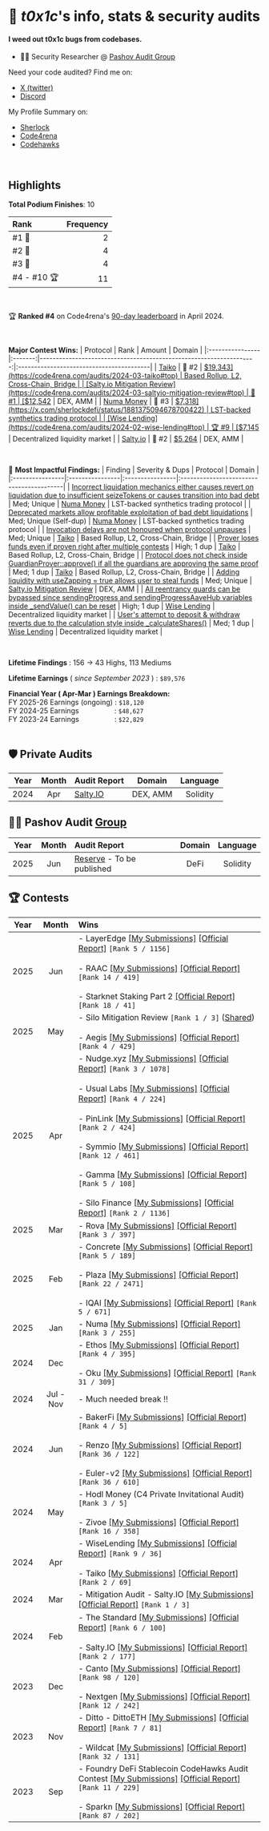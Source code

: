 # 👋 _t0x1c_'s info, stats & security audits

#### I weed out t0x1c bugs from codebases.
- 👨‍💼 Security Researcher @ [Pashov Audit Group](https://x.com/PashovAuditGrp)

Need your code audited? Find me on:
- [X (twitter)](https://x.com/int0x1catedCode) <br>
- [Discord](https://discord.com/users/1055071974948352010) <br>

My Profile Summary on:
- [Sherlock](https://audits.sherlock.xyz/watson/t0x1c) <br>
- [Code4rena](https://code4rena.com/@t0x1c) <br>
- [Codehawks](https://www.codehawks.com/profile/clk7rcevn0004jn08o2n2g1a5) <br>
<br>

## Highlights
**Total Podium Finishes**: 10

| Rank | Frequency   |
|:-----|------------:|
|  #1 🥇 |    2        |
|  #2 🥈 |    4        |
|  #3 🥉 |    4        |
|  #4 - #10 🏆 |  11   |

<br>

🏆 **Ranked #4** on Code4rena's [90-day leaderboard](https://x.com/int0x1catedCode/status/1782641631885160488) in April 2024.

<br>

**Major Contest Wins:**
| Protocol        | Rank    | Amount                                                             | Domain                                   | 
|:----------------|:-------:|-------------------------------------------------------------------:|:-----------------------------------------|
|  [Taiko](https://code4rena.com/audits/2024-03-taiko#top)          |  🥈 #2  |  [$19,343](https://code4rena.com/audits/2024-03-taiko#top)          | Based Rollup, L2, Cross-Chain, Bridge |
|  [Salty.io Mitigation Review](https://code4rena.com/audits/2024-03-saltyio-mitigation-review#top)          |  🥇 #1  |  [$12,542](https://x.com/code4rena/status/1770540820803842292)          |  DEX, AMM    |
|  [Numa Money](https://audits.sherlock.xyz/contests/554)          |  🥉 #3  |  [$7,318](https://x.com/sherlockdefi/status/1881375094678700422)          |  LST-backed synthetics trading protocol    |
|  [Wise Lending](https://code4rena.com/audits/2024-02-wise-lending#top)          |  🏆 #9  |  [$7,145](https://code4rena.com/audits/2024-02-wise-lending#top)          |  Decentralized liquidity market    |
|  [Salty.io](https://code4rena.com/audits/2024-01-saltyio#top)          |  🥈 #2  |  [$5,264](https://code4rena.com/audits/2024-01-saltyio#top)          |  DEX, AMM    |

<br>

🎯 **Most Impactful Findings:**
| Finding         | Severity & Dups | Protocol        | Domain                                   | 
|:----------------|:----------------|:----------------|:-----------------------------------------|
|  [Incorrect liquidation mechanics either causes revert on liquidation due to insufficient seizeTokens or causes transition into bad debt](https://github.com/sherlock-audit/2024-12-numa-audit-judging/issues/101)               |   Med; Unique   |  [Numa Money](https://audits.sherlock.xyz/contests/554)           |  LST-backed synthetics trading protocol    |
|  [Deprecated markets allow profitable exploitation of bad debt liquidations](https://github.com/sherlock-audit/2024-12-numa-audit-judging/issues/67)               |   Med; Unique (Self-dup)   |  [Numa Money](https://audits.sherlock.xyz/contests/554)           |  LST-backed synthetics trading protocol    |
| [Invocation delays are not honoured when protocol unpauses](https://github.com/code-423n4/2024-03-taiko-findings/issues/170) | Med; Unique |  [Taiko](https://code4rena.com/audits/2024-03-taiko#top)          | Based Rollup, L2, Cross-Chain, Bridge |
| [Prover loses funds even if proven right after multiple contests](https://github.com/code-423n4/2024-03-taiko-findings/issues/227) | High; 1 dup |  [Taiko](https://code4rena.com/audits/2024-03-taiko#top)          | Based Rollup, L2, Cross-Chain, Bridge |
| [Protocol does not check inside GuardianProver::approve() if all the guardians are approving the same proof](https://github.com/code-423n4/2024-03-taiko-findings/issues/248) | Med; 1 dup |  [Taiko](https://code4rena.com/audits/2024-03-taiko#top)          | Based Rollup, L2, Cross-Chain, Bridge |
| [Adding liquidity with useZapping = true allows user to steal funds](https://github.com/code-423n4/2024-03-saltyio-mitigation-findings/issues/127) | Med; Unique |  [Salty.io Mitigation Review](https://code4rena.com/audits/2024-03-saltyio-mitigation-review#top)          |  DEX, AMM    |
| [All reentrancy guards can be bypassed since sendingProgress and sendingProgressAaveHub variables inside _sendValue() can be reset](https://github.com/code-423n4/2024-02-wise-lending-findings/issues/40) | High; 1 dup |  [Wise Lending](https://code4rena.com/audits/2024-02-wise-lending#top)          |  Decentralized liquidity market    |
| [User's attempt to deposit & withdraw reverts due to the calculation style inside _calculateShares()](https://github.com/code-423n4/2024-02-wise-lending-findings/issues/27) | Med; 1 dup |  [Wise Lending](https://code4rena.com/audits/2024-02-wise-lending#top)          |  Decentralized liquidity market    |

<br>

**Lifetime Findings** : 156 $\rightarrow$ 43 Highs, 113 Mediums<br>

**Lifetime Earnings** ( _since September 2023_ ) : `$89,576` <br>

**Financial Year ( Apr-Mar ) Earnings Breakdown:**<br>
FY 2025-26 Earnings (ongoing) : `$18,120` <br>
FY 2024-25 Earnings &nbsp; &nbsp; &nbsp; &nbsp; &nbsp; &nbsp; &nbsp; &nbsp; &nbsp;: `$48,627` <br>
FY 2023-24 Earnings &nbsp; &nbsp; &nbsp; &nbsp; &nbsp; &nbsp; &nbsp; &nbsp; &nbsp;: `$22,829` <br>
<br>

## 🛡️ Private Audits
| Year | Month | Audit Report   | Domain | Language |
|:----:|:------:|:--------------|:------:|:--------:|
| 2024 | Apr | [Salty.IO](https://github.com/t0x1cC0de/int0x1cated-Earnings-and-Progress/blob/main/2024-04-PrivateAudit-Salty_IO/README.md) | DEX, AMM | Solidity |

## 👨‍💼 Pashov Audit [Group](https://x.com/PashovAuditGrp)
| Year | Month | Audit Report   | Domain | Language |
|:----:|:------:|:--------------|:------:|:--------:|
| 2025 | Jun | [Reserve]() - To be published | DeFi | Solidity |

## 🏆 Contests
| Year | Month | Wins |
|:----:|:------:|:--------------|
| 2025 | Jun | - LayerEdge [[My Submissions]](https://github.com/t0x1cC0de/int0x1cated-Earnings-and-Progress/blob/main/2025-05-Sherlock-LayerEdge/README.md) [[Official Report]](https://audits.sherlock.xyz/contests/952) `[Rank 5 / 1156]` <br><br> - RAAC [[My Submissions]](https://github.com/t0x1cC0de/int0x1cated-Earnings-and-Progress/blob/main/2025-02-CodeHawks-RAAC/README.md) [[Official Report]](https://codehawks.cyfrin.io/c/2025-02-raac/results?lt=contest&page=1&sc=reward&sj=reward&t=report) `[Rank 14 / 419]` <br><br> - Starknet Staking Part 2 [[Official Report]](https://codehawks.cyfrin.io/c/2025-04-starknet-part-2/results?lt=contest&page=5&sc=reward&sj=reward&t=report) `[Rank 18 / 41]` |
| 2025 | May | - Silo Mitigation Review `[Rank 1 / 3]` ([Shared](https://x.com/int0x1catedCode/status/1922687986765873435)) <br><br> - Aegis [[My Submissions]](https://github.com/t0x1cC0de/int0x1cated-Earnings-and-Progress/blob/main/2025-04-Sherlock-Aegis/README.md) [[Official Report]](https://audits.sherlock.xyz/contests/799) `[Rank 4 / 429]` |
| 2025 | Apr | - Nudge.xyz [[My Submissions]](https://github.com/t0x1cC0de/int0x1cated-Earnings-and-Progress/blob/main/2025-03-Code4rena-Nudge/README.md) [[Official Report]](https://code4rena.com/reports/2025-03-nudgexyz) `[Rank 3 / 1078]` <br><br> - Usual Labs [[My Submissions]](https://github.com/t0x1cC0de/int0x1cated-Earnings-and-Progress/blob/main/2025-02-Sherlock-UsualLabs/README.md) [[Official Report]](https://audits.sherlock.xyz/contests/832) `[Rank 4 / 224]` <br><br> - PinLink [[My Submissions]](https://github.com/t0x1cC0de/int0x1cated-Earnings-and-Progress/blob/main/2025-03-Sherlock-Pinlink/README.md) [[Official Report]](https://audits.sherlock.xyz/contests/852) `[Rank 2 / 424]` <br><br> - Symmio [[My Submissions]](https://github.com/t0x1cC0de/int0x1cated-Earnings-and-Progress/blob/main/2025-03-Sherlock-symm_io/README.md) [[Official Report]](https://audits.sherlock.xyz/contests/838/report) `[Rank 12 / 461]` <br><br> - Gamma [[My Submissions]](https://github.com/t0x1cC0de/int0x1cated-Earnings-and-Progress/blob/main/2025-02-CodeHawks-Gamma/README.md) [[Official Report]](https://codehawks.cyfrin.io/c/2025-02-gamma/results?lt=contest&page=1&sc=reward&sj=reward&t=report) `[Rank 5 / 108]` <br><br> - Silo Finance [[My Submissions]](https://github.com/t0x1cC0de/int0x1cated-Earnings-and-Progress/blob/main/2025-03-Code4rena-SiloFinance/README.md) [[Official Report]](https://code4rena.com/reports/2025-03-silo-finance) `[Rank 2 / 1136]` |
| 2025 | Mar | - Rova [[My Submissions]](https://github.com/t0x1cC0de/int0x1cated-Earnings-and-Progress/blob/main/2025-02-Sherlock-Rova/README.md) [[Official Report]](https://audits.sherlock.xyz/contests/498/report) `[Rank 3 / 397]` |
| 2025 | Feb | - Concrete [[My Submissions]](https://github.com/t0x1cC0de/int0x1cated-Earnings-and-Progress/blob/main/2024-11-Code4rena-Concrete/README.md) [[Official Report]](https://code4rena.com/reports/2024-11-concrete) `[Rank 5 / 189]` <br><br> - Plaza [[My Submissions]](https://github.com/t0x1cC0de/int0x1cated-Earnings-and-Progress/blob/main/2025-01-Sherlock-Plaza/README.md) [[Official Report]](https://audits.sherlock.xyz/contests/682/report) `[Rank 22 / 2471]` <br><br> - IQAI [[My Submissions]](https://github.com/t0x1cC0de/int0x1cated-Earnings-and-Progress/blob/main/2025-01-Code4rena-IQAI/README.md) [[Official Report]](https://code4rena.com/reports/2025-01-iq-ai) `[Rank 5 / 671]`  |
| 2025 | Jan | - Numa [[My Submissions]](https://github.com/t0x1cC0de/int0x1cated-Earnings-and-Progress/blob/main/2024-12-Sherlock-Numa/README.md) [[Official Report]](https://audits.sherlock.xyz/contests/554/report) `[Rank 3 / 255]` |
| 2024 | Dec | - Ethos [[My Submissions]](https://github.com/t0x1cC0de/int0x1cated-Earnings-and-Progress/blob/main/2024-11-Sherlock-EthosNetwork/README.md) [[Official Report]](https://audits.sherlock.xyz/contests/675/report) `[Rank 4 / 395]` <br><br> - Oku [[My Submissions]](https://github.com/t0x1cC0de/int0x1cated-Earnings-and-Progress/blob/main/2024-12-Sherlock-okus/README.md) [[Official Report]](https://audits.sherlock.xyz/contests/641/report) `[Rank 31 / 309]` |
| 2024 | Jul - Nov | - Much needed break !! | 
| 2024 | Jun | - BakerFi [[My Submissions]](https://github.com/t0x1cC0de/int0x1cated-Earnings-and-Progress/blob/main/2024-05-Code4rena-bakerfi/README.md) [[Official Report]](https://code4rena.com/reports/2024-05-bakerfi-invitational) `[Rank 4 / 5]` <br><br> - Renzo [[My Submissions]](https://github.com/t0x1cC0de/int0x1cated-Earnings-and-Progress/blob/main/2024-05-Code4rena-Renzo/README.md) [[Official Report]](https://code4rena.com/reports/2024-04-renzo) `[Rank 36 / 122]` <br><br> - Euler-v2 [[My Submissions]](https://github.com/t0x1cC0de/int0x1cated-Earnings-and-Progress/blob/main/2024-05-Cantina-EULER/README.md) [[Official Report]](https://cantina.xyz/code/41306bb9-2bb8-4da6-95c3-66b85e11639f/findings/569) `[Rank 36 / 610]` |
| 2024 | May | - Hodl Money (C4 Private Invitational Audit) `[Rank 3 / 5]` <br><br> - Zivoe [[My Submissions]](https://github.com/t0x1cC0de/int0x1cated-Earnings-and-Progress/blob/main/2024-04-Sherlock-Zivoe/README.md) [[Official Report]](https://audits.sherlock.xyz/contests/280/report) `[Rank 16 / 358]` |
| 2024 | Apr | - WiseLending [[My Submissions]](https://github.com/t0x1cC0de/int0x1cated-Earnings-and-Progress/blob/main/2024-02-Code4rena-WiseLending/README.md) [[Official Report]](https://code4rena.com/reports/2024-02-wise-lending) `[Rank 9 / 36]` <br><br> - Taiko [[My Submissions]](https://github.com/t0x1cC0de/int0x1cated-Earnings-and-Progress/blob/main/2024-03-Code4rena-Taiko/README.md) [[Official Report]](https://code4rena.com/reports/2024-03-taiko) `[Rank 2 / 69]` |
| 2024 | Mar | - Mitigation Audit - Salty.IO [[My Submissions]](https://github.com/t0x1cC0de/int0x1cated-Earnings-and-Progress/blob/main/2024-03-Code4rena-MITIGATION-salty_io/README.md) [[Official Report]](https://code4rena.com/audits/2024-03-saltyio-mitigation-review#top) `[Rank 1 / 3]` |
| 2024 | Feb | - The Standard [[My Submissions]](https://github.com/t0x1cC0de/int0x1cated-Earnings-and-Progress/blob/main/2023-12-CodeHawks-TheStandard/README.md) [[Official Report]](https://www.codehawks.com/contests/clql6lvyu0001mnje1xpqcuvl) `[Rank 6 / 100]` <br><br> - Salty.IO [[My Submissions]](https://github.com/t0x1cC0de/int0x1cated-Earnings-and-Progress/blob/main/2024-01-Code4rena-salty/README.md) [[Official Report]](https://code4rena.com/audits/2024-01-saltyio#top) `[Rank 2 / 177]` |
| 2023 | Dec | - Canto [[My Submissions]](https://github.com/t0x1cC0de/int0x1cated-Earnings-and-Progress/blob/main/2023-11-Code4rena-canto/README.md) [[Official Report]](https://code4rena.com/audits/2023-11-canto-application-specific-dollars-and-bonding-curves-for-1155s#top) `[Rank 98 / 120]` <br><br> - Nextgen [[My Submissions]](https://github.com/t0x1cC0de/int0x1cated-Earnings-and-Progress/blob/main/2023-10-Code4rena-nextgen/README.md) [[Official Report]](https://code4rena.com/contests/2023-10-nextgen#top) `[Rank 12 / 242]` |
| 2023 | Nov | - Ditto - DittoETH [[My Submissions]](https://github.com/t0x1cC0de/int0x1cated-Earnings-and-Progress/blob/main/2023-09-08-CodeHawks-DittoETH/README.md) [[Official Report]](https://www.codehawks.com/contests/clm871gl00001mp081mzjdlwc) `[Rank 7 / 81]` <br><br> - Wildcat [[My Submissions]](https://github.com/t0x1cC0de/int0x1cated-Earnings-and-Progress/blob/main/2023-10-Code4rena-wildcat/README.md) [[Official Report]](https://code4rena.com/contests/2023-10-the-wildcat-protocol#top) `[Rank 32 / 131]` |
| 2023 | Sep | - Foundry DeFi Stablecoin CodeHawks Audit Contest [[My Submissions]](https://github.com/t0x1cC0de/int0x1cated-Earnings-and-Progress/blob/main/2023-07-24-CodeHawks-DeFi-StableCoin/README.md) [[Official Report]](https://www.codehawks.com/contests/cljx3b9390009liqwuedkn0m0) `[Rank 11 / 229]` <br><br> - Sparkn [[My Submissions]](https://github.com/t0x1cC0de/int0x1cated-Earnings-and-Progress/blob/main/2023-08-21-CodeHawks-SPARKN/README.md) [[Official Report]](https://www.codehawks.com/contests/cllcnja1h0001lc08z7w0orxx) `[Rank 87 / 202]` |


<br>
